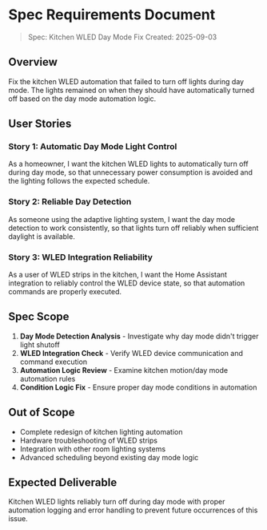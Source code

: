# Spec Requirements Document

> Spec: Kitchen WLED Day Mode Fix
> Created: 2025-09-03

## Overview

Fix the kitchen WLED automation that failed to turn off lights during day mode. The lights remained on when they should have automatically turned off based on the day mode automation logic.

## User Stories

### Story 1: Automatic Day Mode Light Control
As a homeowner, I want the kitchen WLED lights to automatically turn off during day mode, so that unnecessary power consumption is avoided and the lighting follows the expected schedule.

### Story 2: Reliable Day Detection
As someone using the adaptive lighting system, I want the day mode detection to work consistently, so that lights turn off reliably when sufficient daylight is available.

### Story 3: WLED Integration Reliability
As a user of WLED strips in the kitchen, I want the Home Assistant integration to reliably control the WLED device state, so that automation commands are properly executed.

## Spec Scope

1. **Day Mode Detection Analysis** - Investigate why day mode didn't trigger light shutoff
2. **WLED Integration Check** - Verify WLED device communication and command execution
3. **Automation Logic Review** - Examine kitchen motion/day mode automation rules
4. **Condition Logic Fix** - Ensure proper day mode conditions in automation

## Out of Scope

- Complete redesign of kitchen lighting automation
- Hardware troubleshooting of WLED strips
- Integration with other room lighting systems
- Advanced scheduling beyond existing day mode logic

## Expected Deliverable

Kitchen WLED lights reliably turn off during day mode with proper automation logging and error handling to prevent future occurrences of this issue.
